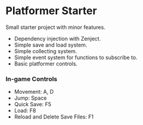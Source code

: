 # Platformer Starter
Small starter project with minor features. 

* Dependency injection with Zenject.
* Simple save and load system.
* Simple collecting system. 
* Simple event system for functions to subscribe to.
* Basic platformer controls.

### In-game Controls 
* Movement: A, D
* Jump: Space
* Quick Save: F5
* Load: F8
* Reload and Delete Save Files: F1

